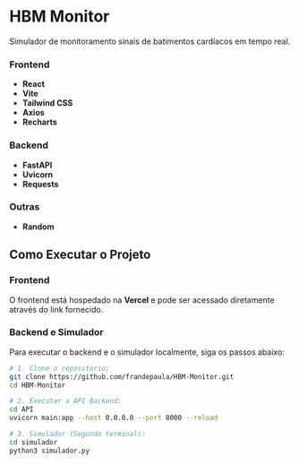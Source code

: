 # HBM Monitor

Simulador de monitoramento sinais de batimentos cardíacos em tempo real.

### **Frontend**
- **React**
- **Vite**
- **Tailwind CSS**
- **Axios**
- **Recharts**

### **Backend**
- **FastAPI**
- **Uvicorn**
- **Requests**

### **Outras**
- **Random**

## Como Executar o Projeto

### **Frontend**

O frontend está hospedado na **Vercel** e pode ser acessado diretamente através do link fornecido.

### **Backend e Simulador**

Para executar o backend e o simulador localmente, siga os passos abaixo:

```bash
# 1. Clone o repositório:
git clone https://github.com/frandepaula/HBM-Monitor.git
cd HBM-Monitor

# 2. Executar a API Backend:
cd API
uvicorn main:app --host 0.0.0.0 --port 8000 --reload

# 3. Simulador (Segundo terminal):
cd simulador
python3 simulador.py
